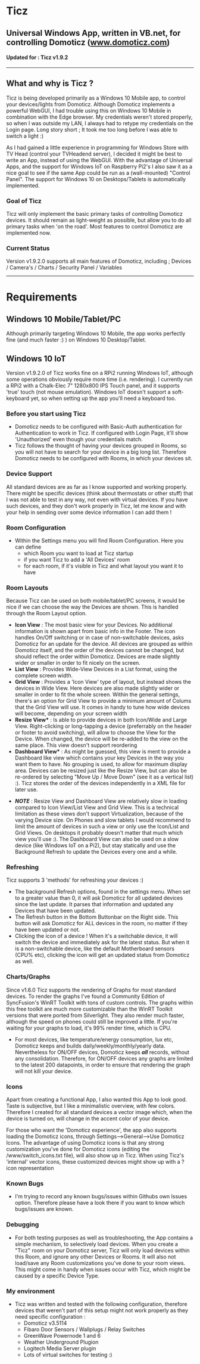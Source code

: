# __Ticz__
## Universal Windows App, written in VB.net, for controlling Domoticz (www.domoticz.com)
#### Updated for : Ticz v1.9.2
---
## What and why is Ticz ?
Ticz is being developed primarily as a Windows 10 Mobile app, to control your devices/lights from Domoticz. Although Domoticz implements a powerful WebGUI, I had trouble using this on Windows 10 Mobile in combination with the Edge browser. My credentials weren't stored properly, so when I was outside my LAN, I always had to retype my credentials on the Login page. Long story short ; It took me too long before I was able to switch a light :)

As I had gained a little experience in programming for Windows Store with TV Head (control your TVHeadend server), I decided it might be best to write an App, instead of using the WebGUI. With the advantage of Universal Apps, and the support for Windows IoT on Raspberry Pi2's I also saw it as a nice goal to see if the same App could be run as a (wall-mounted) "Control Panel". The support for Windows 10 on Desktops/Tablets is automatically implemented.

### Goal of Ticz
Ticz will only implement the basic primary tasks of controlling Domoticz devices. It should remain as light-weight as possible, but allow you to do all primary tasks when 'on the road'. Most features to control Domoticz are implemented now.

### Current Status
Version v1.9.2.0 supports all main features of Domoticz, including ; Devices / Camera's / Charts / Security Panel / Variables

---
# __Requirements__

## Windows 10 Mobile/Tablet/PC
Although primarily targeting Windows 10 Mobile, the app works perfectly fine (and much faster :) ) on Windows 10 Desktop/Tablet.

## Windows 10 IoT
Version v1.9.2.0 of Ticz works fine on a RPi2 running Windows IoT, although some operations obviously require more time (i.e. rendering). I currently run a RPi2 with a Chalk-Elec 7" 1280x800 IPS Touch panel, and it supports 'true' touch (not mouse emulation). Windows IoT doesn't support a soft-keyboard yet, so when setting up the app you'll need a keyboard too.

### Before you start using Ticz

- Domoticz needs to be configured with Basic-Auth authentication for Authentication to work in Ticz. If configured with Login Page, it'll show 'Unauthorized' even though your credentials match.
- Ticz follows the thought of having your devices grouped in Rooms, so you will not have to search for your device in a big long list. Therefore Domoticz needs to be configured with Rooms, in which your devices sit.

### Device Support
All standard devices are as far as I know supported and working properly. There might be specific devices (think about thermostats or other stuff) that I was not able to test in any way, not even with virtual devices. If you have such devices, and they don't work properly in Ticz, let me know and with your help in sending over some device information I can add them !

### Room Configuration
- Within the Settings menu you will find Room Configuration. Here you can define 
  - which Room you want to load at Ticz startup
  - if you want Ticz to add a 'All Devices' room
  - for each room, if it's visible in Ticz and what layout you want it to have

### Room Layouts
Because Ticz can be used on both mobile/tablet/PC screens, it would be nice if we can choose the way the Devices are shown. This is handled through the Room Layout option.

- __Icon View__ : The most basic view for your Devices. No additional information is shown apart from basic info in the Footer. The icon handles On/Off switching or in case of non-switchable devices, asks Domoticz for an update for the device. All devices are grouped as within Domoticz itself, and the order of the devices cannot be changed, but should reflect the order within Domoticz. Devices are made slightly wider or smaller in order to fit nicely on the screen.
- __List View__ : Provides Wide-View Devices in a List format, using the complete screen width.
- __Grid View__ : Provides a 'Icon View' type of layout, but instead shows the devices in Wide View. Here devices are also made slightly wider or smaller in order to fit the whole screen. Within the general settings, there's an option for Grid View to provide a minimum amount of Colums that the Grid View will use. It comes in handy to tune how wide devices will become, depending on your screen width
- __Resize View*__ : Is able to provide devices in both Icon/Wide and Large View. Right-clicking or long-tapping a device (preferrably on the header or footer to avoid switching), will allow to choose the View for the Device. When changed, the device will be re-added to the view on the same place. This view doesn't support reordering
- __Dashboard View*__ : As might be guessed, this view is ment to provide a Dashboard like view which contains your key Devices in the way you want them to have. No grouping is used, to allow for maximum display area. Devices can be resized just like the Resize View, but can also be re-ordered by selecting "Move Up / Move Down" (see it as a vertical list) :). Ticz stores the order of the devices independently in a XML file for later use.

* ___NOTE___ : Resize View and Dashboard View are relatively slow in loading compared to Icon View/List View and Grid View. This is a technical limitation as these views don't support Virtualization, because of the varying Device size. On Phones and slow tablets I would recommend to limit the amount of devices in such a view or only use the Icon/List and Grid Views. On desktops it probably doesn't matter that much which view you'll use :). The Dashboard View can also be used on a slow device (like Windows IoT on a Pi2), but stay statically and use the Background Refresh to update the Devices every one and a while.

### Refreshing
Ticz supports 3 'methods' for refreshing your devices :)
- The background Refresh options, found in the settings menu. When set to a greater value than 0, it will ask Domoticz for all updated devices since the last update. It parses that information and updated any Devices that have been updated. 
- The Refresh button in the Bottom Buttonbar on the Right side. This button will ask Domoticz for ALL devices in the room, no matter if they have been updated or not. 
- Clicking the icon of a device ! When it's a switchable device, it will switch the device and immediately ask for the latest status. But when it is a non-switchable device, like the default Motherboard sensors (CPU% etc), clicking the icon will get an updated status from Domoticz as well.

### Charts/Graphs
Since v1.6.0 Ticz supports the rendering of Graphs for most standard devices. To render the graphs I've found a Community Edition of SyncFusion's WinRT Toolkit with tons of custom controls. The graphs within this free toolkit are much more customizable than the WinRT Toolkit versions that were ported from Silverlight. They also render much faster, although the speed on phones could still be improved a little. If you're waiting for your graphs to load, it's 99% render time, which is CPU.
- For most devices, like temperature/energy consumption, lux etc, Domoticz keeps and builds daily/weekly/monthly/yearly data. Nevertheless for ON/OFF devices, Domoticz keeps ___all___ records, without any consolidation. Therefore, for ON/OFF devices any graphs are limited to the latest 200 datapoints, in order to ensure that rendering the graph will not kill your device.

### Icons
Apart from creating a functional App, I also wanted this App to look good. Taste is subjective, but I like a minimalistic overview, with few colors. Therefore I created for all standard devices a vector image which, when the device is turned on, will change in the accent color of your device.

For those who want the 'Domoticz experience', the app also supports loading the Domoticz icons, through Settings-->General-->Use Domoticz Icons. The advantage of using Domoticz icons is that any strong customization you've done for Domoticz icons (editing the /www/switch_icons.txt file), will also show up in Ticz. When using Ticz's 'internal' vector icons, these customized devices might show up with a ? icon representation
### Known Bugs
- I'm trying to record any known bugs/issues within Githubs own Issues option. Therefore please have a look there if you want to know which bugs/issues are known.


### Debugging

- For both testing purposes as well as troubleshooting, the App contains a simple mechanism, to selectively load devices. When you create a "Ticz" room on your Domoticz server, Ticz will only load devices within this Room, and ignore any other Devices or Rooms. It will also not load/save any Room customizations you've done to your room views. This might come in handy when issues occur with Ticz, which might be caused by a specific Device Type.

### My environment
- Ticz was written and tested with the following configuration, therefore devices that weren't part of this setup might not work properly as they need specific configuration :
  - Domoticz v3.5114
  - Fibaro Door Sensors / Wallplugs / Relay Switches
  - GreenWave Powernode 1 and 6
  - Weather Underground Plugion
  - Logitech Media Server plugin
  - Lots of virtual switches for testing :)
